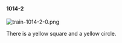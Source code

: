 #### 1014-2
![train-1014-2-0.png](https://github.com/lil-lab/nlvr/raw/master/nlvr/train/images/61/train-1014-2-0.png "train-1014-2-0.png")

There is a yellow square and a yellow circle.